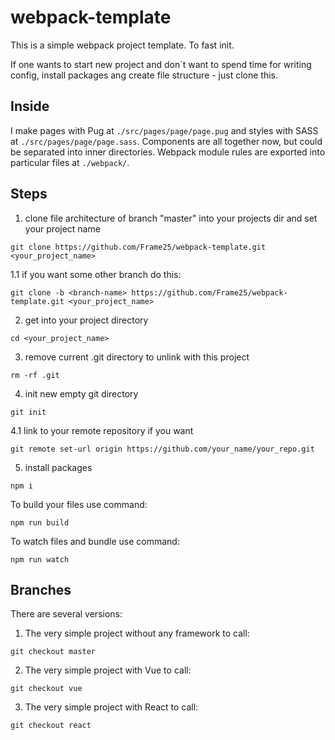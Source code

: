 # webpack-template
This is a simple webpack project template. To fast init.

If one wants to start new project and don`t want to spend time for writing config, 
install packages ang create file structure - just clone this.

## Inside

I make pages with Pug at `./src/pages/page/page.pug` and styles with SASS at `./src/pages/page/page.sass`.
Components are all together now, but could be separated into inner directories.
Webpack module rules are exported into particular files at `./webpack/`.

## Steps


1. clone file architecture of branch "master" into your projects dir and set your project name
```
git clone https://github.com/Frame25/webpack-template.git <your_project_name>
```

1.1 if you want some other branch do this:
```
git clone -b <branch-name> https://github.com/Frame25/webpack-template.git <your_project_name>
```

2. get into your project directory
```
cd <your_project_name>
```

3. remove current .git directory to unlink with this project
```
rm -rf .git
```

4. init new empty git directory
```
git init
```

4.1 link to your remote repository if you want
```
git remote set-url origin https://github.com/your_name/your_repo.git
```

5. install packages
```
npm i
```

To build your files use command:
```
npm run build
```
To watch files and bundle use command: 
```
npm run watch
```

## Branches

There are several versions: 
1. The very simple project without any framework
to call: 
```
git checkout master
```
2. The very simple project with Vue
to call: 
```
git checkout vue
```
3. The very simple project with React
to call:
```
git checkout react
```
